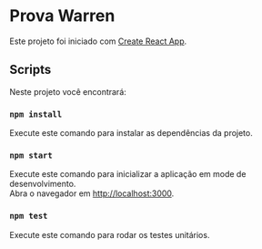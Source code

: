 # Prova Warren

Este projeto foi iniciado com [Create React App](https://github.com/facebook/create-react-app).

## Scripts

Neste projeto você encontrará:

### `npm install`

Execute este comando para instalar as dependências da projeto.

### `npm start`

Execute este comando para inicializar a aplicação em mode de desenvolvimento.\
Abra o navegador em [http://localhost:3000](http://localhost:3000).

### `npm test`

Execute este comando para rodar os testes unitários.
